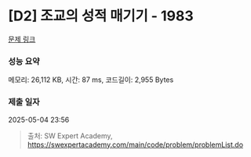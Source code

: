 # [D2] 조교의 성적 매기기 - 1983 

[문제 링크](https://swexpertacademy.com/main/code/problem/problemDetail.do?contestProbId=AV5PwGK6AcIDFAUq) 

### 성능 요약

메모리: 26,112 KB, 시간: 87 ms, 코드길이: 2,955 Bytes

### 제출 일자

2025-05-04 23:56



> 출처: SW Expert Academy, https://swexpertacademy.com/main/code/problem/problemList.do